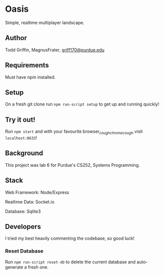 # Oasis

Simple, realtime multiplayer landscape.

## Author

Todd Griffin, MagnusFrater, griff170@purdue.edu

## Requirements

Must have npm installed.

## Setup

On a fresh git clone run `npm run-script setup` to get up and running quickly!

## Try it out!

Run `npm start` and with your favourite browser<sub>*coughchromecough*</sub> visit `localhost:8633`!

## Background

This project was lab 6 for Purdue's CS252, Systems Programming.

## Stack

Web Framework: Node/Express

Realtime Data: Socket.io

Database: Sqlite3

## Developers

I tried my best heavily commenting the codebase, so good luck!

### Reset Database

Run `npm run-script reset-db` to delete the current database and auto-generate a fresh one.